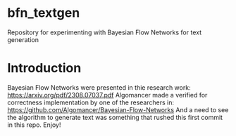# bfn_textgen
Repository for experimenting with Bayesian Flow Networks for text generation

# Introduction
Bayesian Flow Networks were presented in thie research work: https://arxiv.org/pdf/2308.07037.pdf
Algomancer made a verified for correctness implementation by one of the researchers in: https://github.com/Algomancer/Bayesian-Flow-Networks
And a need to see the algorithm to generate text was something that rushed this first commit in this repo. Enjoy!
